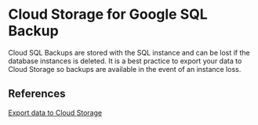 # Cloud Storage for Google SQL Backup
Cloud SQL Backups are stored with the SQL instance and can be lost if the database instances is deleted.  It is a best practice to export your data to Cloud Storage so backups are available in the event of an instance loss.

## References
[Export data to Cloud Storage](https://cloud.google.com/sql/docs/mysql/import-export)